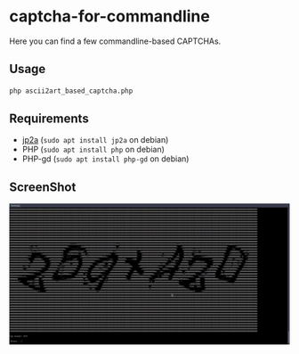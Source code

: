 # captcha-for-commandline

Here you can find a few commandline-based CAPTCHAs.

## Usage

```bash
php ascii2art_based_captcha.php
```

## Requirements

* [jp2a](https://github.com/cslarsen/jp2a) (`sudo apt install jp2a` on debian)
* PHP (`sudo apt install php` on debian)
* PHP-gd (`sudo apt install php-gd` on debian)

## ScreenShot

![ascii2art_based_captcha,php result](ascii2art_based_captcha_result.jpg)
